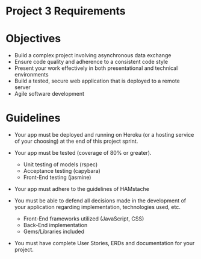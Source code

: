 # Project 3 Requirements

# Objectives

- Build a complex project involving asynchronous data exchange
- Ensure code quality and adherence to a consistent code style
- Present your work effectively in both presentational and technical environments
- Build a tested, secure web application that is deployed to a remote server
- Agile software development

# Guidelines

- Your app must be deployed and running on Heroku (or a hosting service of your choosing) at the end of this project sprint.

- Your app must be tested (coverage of 80% or greater).
  - Unit testing of models (rspec)
  - Acceptance testing (capybara)
  - Front-End testing (jasmine)

- Your app must adhere to the guidelines of HAMstache

- You must be able to defend all decisions made in the development of your application regarding implementation, technologies used, etc. 
  - Front-End frameworks utilized (JavaScript, CSS)
  - Back-End implementation
  - Gems/Libraries included

- You must have complete User Stories, ERDs and documentation for your project.
